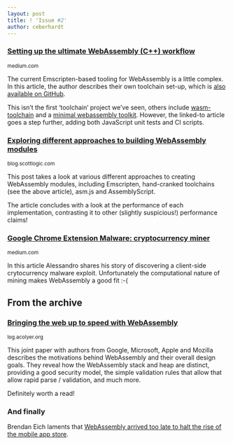 ```yaml
---
layout: post
title: ! 'Issue #2'
author: ceberhardt
---
```


### [Setting up the ultimate WebAssembly (C++) workflow](https://medium.com/@DanRuta/setting-up-the-ultimate-webassembly-c-workflow-6484efa3e162)

<small>medium.com</small>

The current Emscripten-based tooling for WebAssembly is a little complex. In this article, the author describes their own toolchain set-up, which is [also available on GitHub](https://github.com/DanRuta/webassembly-workflow).

This isn’t the first ‘toolchain’ project we’ve seen, others include [wasm-toolchain](https://github.com/tpimh/wasm-toolchain) and a [minimal webassembly toolkit](https://github.com/dcodeIO/webassembly). However, the linked-to article goes a step further, adding both JavaScript unit tests and CI scripts.

### [Exploring different approaches to building WebAssembly modules](http://blog.scottlogic.com/2017/10/17/wasm-mandelbrot.html)

<small>blog.scottlogic.com</small>

This post takes a look at various different approaches to creating WebAssembly modules, including Emscripten, hand-cranked toolchains (see the above article), asm.js and AssemblyScript.

The article concludes with a look at the performance of each implementation, contrasting it to other (slightly suspicious!) performance claims! 

### [Google Chrome Extension Malware: cryptocurrency miner](https://medium.com/@ale_polidori/with-this-article-i-would-like-to-share-a-real-experience-of-discovering-a-malware-that-mines-36e26c8dfe1e)

<small>medium.com</small>

In this article Alessandro shares his story of discovering a client-side crytocurrency malware exploit. Unfortunately the computational nature of mining makes WebAssembly a good fit :-(

## From the archive

### [Bringing the web up to speed with WebAssembly](https://blog.acolyer.org/2017/09/18/bringing-the-web-up-to-speed-with-webassembly/)

<small>log.acolyer.org</small>

This joint paper with authors from Google, Microsoft, Apple and Mozilla describes the motivations behind WebAssembly and their overall design goals. They reveal how the WebAssembly stack and heap are distinct, providing a good security model, the simple validation rules that allow that allow rapid parse / validation, and much more.

Definitely worth a read!

### And finally

Brendan Eich laments that [WebAssembly arrived too late to halt the rise of the mobile app store](https://twitter.com/brendaneich/status/918863732989607938).
